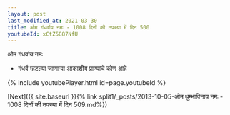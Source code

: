 ```yaml
---
layout: post
last_modified_at: 2021-03-30
title: ओम गंधर्वाय नमः - 1008 दिनों की तपस्या में दिन 500
youtubeId: xCtZ5887NfU
---
```

 
 
 ओम गंधर्वाय नमः  
 
 -  गंधर्व म्हटल्या जाणार्‍या आकाशीय प्राण्यांचे कोण आहे 
 
  
 
  
 
 
 
 
 
 


{% include youtubePlayer.html id=page.youtubeId %}
 
[Next]({{ site.baseurl }}{% link  split1/_posts/2013-10-05-ओम थुम्भाविनाय नमः - 1008 दिनों की तपस्या में दिन 509.md%})
 
